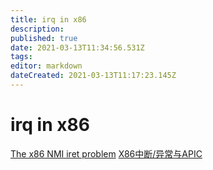 ```yaml
---
title: irq in x86
description: 
published: true
date: 2021-03-13T11:34:56.531Z
tags: 
editor: markdown
dateCreated: 2021-03-13T11:17:23.145Z
---
```


# irq in x86

[The x86 NMI iret problem](https://lwn.net/Articles/484932/)
[X86中断/异常与APIC](https://www.cnblogs.com/wsg1100/p/14055863.html)